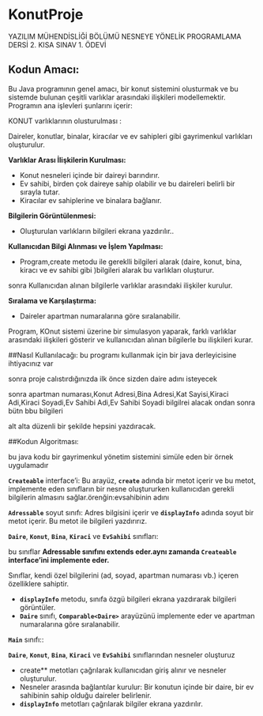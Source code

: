 # KonutProje
YAZILIM MÜHENDİSLİĞİ BÖLÜMÜ NESNEYE YÖNELİK PROGRAMLAMA DERSİ 2. KISA  SINAV 1. ÖDEVİ

##  Kodun Amacı:

Bu Java programının genel amacı, bir konut sistemini olusturmak ve bu sistemde bulunan çeşitli varlıklar arasındaki ilişkileri modellemektir. Programın ana işlevleri şunlarını içerir:

KONUT varlıklarının olusturulması :

Daireler, konutlar, binalar, kiracılar ve ev sahipleri gibi gayrimenkul varlıkları oluşturulur.

**Varlıklar Arası İlişkilerin Kurulması:**

- Konut nesneleri içinde bir daireyi barındırır.
- Ev sahibi, birden çok daireye sahip olabilir ve bu daireleri belirli bir sırayla tutar.
- Kiracılar ev sahiplerine ve binalara bağlanır.

**Bilgilerin Görüntülenmesi:**

- Oluşturulan varlıkların bilgileri ekrana yazdırılır..

**Kullanıcıdan Bilgi Alınması ve İşlem Yapılması:**

- Program,create metodu ile gereklli bilgileri alarak (daire, konut, bina, kiracı ve ev sahibi gibi )bilgileri alarak bu varlıkları oluşturur.

sonra Kullanıcıdan alınan bilgilerle varlıklar arasındaki ilişkiler kurulur.

**Sıralama ve Karşılaştırma:**

- Daireler apartman numaralarına göre sıralanabilir.

Program, KOnut sistemi üzerine bir simulasyon yaparak, farklı varlıklar arasındaki ilişkileri gösterir ve kullanıcıdan alınan bilgilerle bu ilişkileri kurar.

##Nasıl Kullanılacağı: 
bu programı kullanmak için bir java derleyicisine ihtiyacınız var 

sonra proje calıstırdığınızda ilk önce sizden daire adını isteyecek 

sonra apartman numarası,Konut Adresi,Bina Adresi,Kat Sayisi,Kiraci Adi,Kiraci Soyadi,Ev Sahibi Adi,Ev Sahibi Soyadi  bilgilrei alacak ondan sonra bütn bbu bilgileri

alt alta düzenli bir şekilde hepsini yazdıracak.

##Kodun Algoritması:

bu java kodu bir gayrimenkul yönetim sistemini simüle eden bir örnek uygulamadır

**`Createable`** interface’i: Bu arayüz, **`create`** adında bir metot içerir ve bu metot, implemente eden sınıfların bir nesne oluştururken kullanıcıdan gerekli bilgilerin almasını sağlar.örenğin:evsahibinin adını 

**`Adressable`** soyut sınıfı: Adres bilgisini içerir ve **`displayInfo`** adında soyut bir metot içerir. Bu metot ile bilgileri yazdırırız.

**`Daire`**, **`Konut`**, **`Bina`**, **`Kiraci`** ve **`EvSahibi`** sınıfları:

bu sınıflar **Adressable sınıfını extends eder.aynı zamanda `Createable` interface’ini implemente eder.**

Sınıflar, kendi özel bilgilerini (ad, soyad, apartman numarası vb.) içeren özelliklere sahiptir.

- **`displayInfo`** metodu, sınıfa özgü bilgileri ekrana yazdırarak bilgileri görüntüler.
- **`Daire`** sınıfı, **`Comparable<Daire>`** arayüzünü implemente eder ve apartman numaralarına göre sıralanabilir.

**`Main`** sınıfı::

**`Daire`**, **`Konut`**, **`Bina`**, **`Kiraci`** ve **`EvSahibi`** sınıflarından nesneler oluşturuz

- create** metotları çağrılarak kullanıcıdan giriş alınır ve nesneler oluşturulur.
- Nesneler arasında bağlantılar kurulur: Bir konutun içinde bir daire, bir ev sahibinin sahip olduğu daireler belirlenir.
- **`displayInfo`** metotları çağrılarak bilgiler ekrana yazdırılır.
